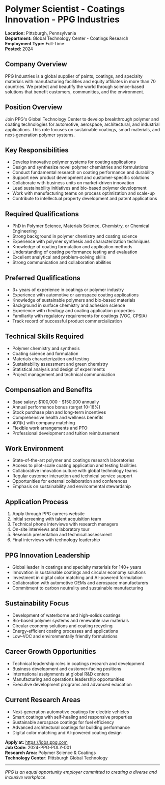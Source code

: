 # Polymer Scientist - Coatings Innovation - PPG Industries

**Location:** Pittsburgh, Pennsylvania  
**Department:** Global Technology Center - Coatings Research  
**Employment Type:** Full-Time  
**Posted:** 2024  

## Company Overview

PPG Industries is a global supplier of paints, coatings, and specialty materials with manufacturing facilities and equity affiliates in more than 70 countries. We protect and beautify the world through science-based solutions that benefit customers, communities, and the environment.

## Position Overview

Join PPG's Global Technology Center to develop breakthrough polymer and coating technologies for automotive, aerospace, architectural, and industrial applications. This role focuses on sustainable coatings, smart materials, and next-generation polymer systems.

## Key Responsibilities

- Develop innovative polymer systems for coating applications
- Design and synthesize novel polymer chemistries and formulations
- Conduct fundamental research on coating performance and durability
- Support new product development and customer-specific solutions
- Collaborate with business units on market-driven innovation
- Lead sustainability initiatives and bio-based polymer development
- Work with manufacturing teams on process optimization and scale-up
- Contribute to intellectual property development and patent applications

## Required Qualifications

- PhD in Polymer Science, Materials Science, Chemistry, or Chemical Engineering
- Strong background in polymer chemistry and coating science
- Experience with polymer synthesis and characterization techniques
- Knowledge of coating formulation and application methods
- Understanding of coating performance testing and evaluation
- Excellent analytical and problem-solving skills
- Strong communication and collaboration abilities

## Preferred Qualifications

- 3+ years of experience in coatings or polymer industry
- Experience with automotive or aerospace coating applications
- Knowledge of sustainable polymers and bio-based materials
- Background in surface chemistry and adhesion science
- Experience with rheology and coating application properties
- Familiarity with regulatory requirements for coatings (VOC, CPSIA)
- Track record of successful product commercialization

## Technical Skills Required

- Polymer chemistry and synthesis
- Coating science and formulation
- Materials characterization and testing
- Sustainability assessment and green chemistry
- Statistical analysis and design of experiments
- Project management and technical communication

## Compensation and Benefits

- Base salary: $100,000 - $150,000 annually
- Annual performance bonus (target 10-18%)
- Stock purchase plan and long-term incentives
- Comprehensive health and wellness benefits
- 401(k) with company matching
- Flexible work arrangements and PTO
- Professional development and tuition reimbursement

## Work Environment

- State-of-the-art polymer and coatings research laboratories
- Access to pilot-scale coating application and testing facilities
- Collaborative innovation culture with global technology teams
- Regular customer interaction and technical service support
- Opportunities for external collaboration and conferences
- Emphasis on sustainability and environmental stewardship

## Application Process

1. Apply through PPG careers website
2. Initial screening with talent acquisition team
3. Technical phone interviews with research managers
4. On-site interviews and laboratory tour
5. Research presentation and technical assessment
6. Final interviews with technology leadership

## PPG Innovation Leadership

- Global leader in coatings and specialty materials for 140+ years
- Innovation in sustainable coatings and circular economy solutions
- Investment in digital color matching and AI-powered formulation
- Collaboration with automotive OEMs and aerospace manufacturers
- Commitment to carbon neutrality and sustainable manufacturing

## Sustainability Focus

- Development of waterborne and high-solids coatings
- Bio-based polymer systems and renewable raw materials
- Circular economy solutions and coating recycling
- Energy-efficient coating processes and applications
- Low-VOC and environmentally friendly formulations

## Career Growth Opportunities

- Technical leadership roles in coatings research and development
- Business development and customer-facing positions
- International assignments at global R&D centers
- Manufacturing and operations leadership opportunities
- Executive development programs and advanced education

## Current Research Areas

- Next-generation automotive coatings for electric vehicles
- Smart coatings with self-healing and responsive properties
- Sustainable aerospace coatings for fuel efficiency
- Advanced architectural coatings for building performance
- Digital color matching and AI-powered coating design

**Apply at:** https://jobs.ppg.com  
**Job Code:** 2024-PPG-POLY-001  
**Research Area:** Polymer Science & Coatings  
**Technology Center:** Pittsburgh Global Technology

---

*PPG is an equal opportunity employer committed to creating a diverse and inclusive workplace.*